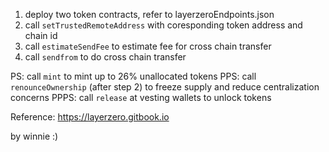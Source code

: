 1. deploy two token contracts, refer to layerzeroEndpoints.json
2. call `setTrustedRemoteAddress` with coresponding token address and chain id
3. call `estimateSendFee` to estimate fee for cross chain transfer
4. call `sendfrom` to do cross chain transfer

PS: call `mint` to mint up to 26% unallocated tokens
PPS: call `renounceOwnership` (after step 2) to freeze supply and reduce centralization concerns
PPPS: call `release` at vesting wallets to unlock tokens

Reference: https://layerzero.gitbook.io

by winnie :)